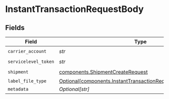 # InstantTransactionRequestBody


## Fields

| Field                                                                                                                                    | Type                                                                                                                                     | Required                                                                                                                                 | Description                                                                                                                              | Example                                                                                                                                  |
| ---------------------------------------------------------------------------------------------------------------------------------------- | ---------------------------------------------------------------------------------------------------------------------------------------- | ---------------------------------------------------------------------------------------------------------------------------------------- | ---------------------------------------------------------------------------------------------------------------------------------------- | ---------------------------------------------------------------------------------------------------------------------------------------- |
| `carrier_account`                                                                                                                        | *str*                                                                                                                                    | :heavy_check_mark:                                                                                                                       | N/A                                                                                                                                      | b741b99f95e841639b54272834bc478c                                                                                                         |
| `servicelevel_token`                                                                                                                     | *str*                                                                                                                                    | :heavy_check_mark:                                                                                                                       | N/A                                                                                                                                      | usps_priority                                                                                                                            |
| `shipment`                                                                                                                               | [components.ShipmentCreateRequest](../../models/components/shipmentcreaterequest.md)                                                     | :heavy_check_mark:                                                                                                                       | N/A                                                                                                                                      |                                                                                                                                          |
| `label_file_type`                                                                                                                        | [Optional[components.InstantTransactionRequestBodyLabelFileType]](../../models/components/instanttransactionrequestbodylabelfiletype.md) | :heavy_minus_sign:                                                                                                                       | N/A                                                                                                                                      | PDF                                                                                                                                      |
| `metadata`                                                                                                                               | *Optional[str]*                                                                                                                          | :heavy_minus_sign:                                                                                                                       | N/A                                                                                                                                      | Order ID #12345                                                                                                                          |